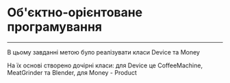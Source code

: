 # Об'єктно-орієнтоване програмування
____
В цьому завданні метою було реалізувати класи Device та Money

На їх основі створено дочірні класи: для Device це CoffeeMachine, MeatGrinder та Blender, для Money - Product 